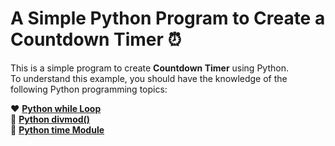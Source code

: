 # A Simple Python Program to Create a Countdown Timer ⏰
This is a simple program to create **Countdown Timer** using Python. </br>
To understand this example, you should have the knowledge of the following Python programming topics: <br />

❤️ **[Python while Loop](https://www.askpython.com/python/python-while-loop)**  <br />
💚 **[Python divmod()](https://www.askpython.com/python/built-in-methods/python-divmod-function)**  <br />
💙 **[Python time Module](https://www.askpython.com/python-modules/python-time-module)**
